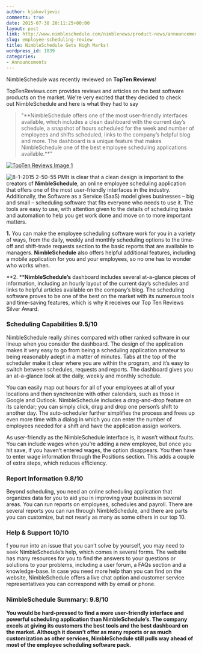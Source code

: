 ```yaml
---
author: kjakovljevic
comments: true
date: 2015-07-30 20:11:25+00:00
layout: post
link: http://www.nimbleschedule.com/nimblenews/product-news/announcements/employee-scheduling-review/
slug: employee-scheduling-review
title: NimbleSchedule Gets High Marks!
wordpress_id: 1839
categories:
- Announcements
---
```


  

NimbleSchedule was recently reviewed on **TopTen Reviews**!

TopTenReviews.com provides reviews and articles on the best software products on the market. We're very excited that they decided to check out NimbleSchedule and here is what they had to say


<blockquote>"**NimbleSchedule offers one of the most user-friendly interfaces available, which includes a clean dashboard with the current day’s schedule, a snapshot of hours scheduled for the week and number of employees and shifts scheduled, links to the company’s helpful blog and more. The dashboard is a unique feature that makes NimbleSchedule one of the best employee scheduling applications available.**"</blockquote>



[![TopTen Reviews Image 1](http://www.nimbleschedule.com/wp-content/uploads/2012/09/TopTen-Reviews-Image-1.png)](http://www.nimbleschedule.com/wp-content/uploads/2012/09/TopTen-Reviews-Image-1.png)
  

![8-1-2015 2-50-55 PM](http://www.nimbleschedule.com/wp-content/uploads/2012/09/8-1-2015-2-50-55-PM.png)It is clear that a clean design is important to the creators of **NimbleSchedule**, an online employee scheduling application that offers one of the most user-friendly interfaces in the industry. Additionally, the Software as a Service (SaaS) model gives businesses – big and small – scheduling software that fits everyone who needs to use it. The tools are easy to use, with attention given to the details of scheduling tasks and automation to help you get work done and move on to more important matters.




**1.** You can make the employee scheduling software work for you in a variety of ways, from the daily, weekly and monthly scheduling options to the time-off and shift-trade requests section to the basic reports that are available to managers. **NimbleSchedule** also offers helpful additional features, including a mobile application for you and your employees, so no one has to wonder who works when. 


  

  





**2. ****NimbleSchedule’s** dashboard includes several at-a-glance pieces of information, including an hourly layout of the current day’s schedules and links to helpful articles available on the company’s blog. The scheduling software proves to be one of the best on the market with its numerous tools and time-saving features, which is why it receives our Top Ten Reviews Silver Award.




### Scheduling Capabilities 9.5/10 


NimbleSchedule really shines compared with other ranked software in our lineup when you consider the dashboard. The design of the application makes it very easy to go from being a scheduling application amateur to being reasonably adept in a matter of minutes. Tabs at the top of the scheduler make it clear where you are within the program, and it’s easy to switch between schedules, requests and reports. The dashboard gives you an at-a-glance look at the daily, weekly and monthly schedule.

You can easily map out hours for all of your employees at all of your locations and then synchronize with other calendars, such as those in Google and Outlook. NimbleSchedule includes a drag-and-drop feature on its calendar; you can simply click, drag and drop one person’s shift to another day. The auto-scheduler further simplifies the process and frees up even more time with a dialog in which you can enter the number of employees needed for a shift and have the application assign workers.

As user-friendly as the NimbleSchedule interface is, it wasn’t without faults. You can include wages when you’re adding a new employee, but once you hit save, if you haven’t entered wages, the option disappears. You then have to enter wage information through the Positions section. This adds a couple of extra steps, which reduces efficiency.



### Report Information 9.8/10 


Beyond scheduling, you need an online scheduling application that organizes data for you to aid you in improving your business in several areas. You can run reports on employees, schedules and payroll. There are several reports you can run through NimbleSchedule, and there are parts you can customize, but not nearly as many as some others in our top 10.



### Help & Support 10/10 


f you run into an issue that you can’t solve by yourself, you may need to seek NimbleSchedule’s help, which comes in several forms. The website has many resources for you to find the answers to your questions or solutions to your problems, including a user forum, a FAQs section and a knowledge-base. In case you need more help than you can find on the website, NimbleSchedule offers a live chat option and customer service representatives you can correspond with by email or phone.



### NimbleSchedule Summary: 9.8/10 


**You would be hard-pressed to find a more user-friendly interface and powerful scheduling application than NimbleSchedule’s. The company excels at giving its customers the best tools and the best dashboard on the market. Although it doesn’t offer as many reports or as much customization as other services, NimbleSchedule still pulls way ahead of most of the employee scheduling software pack.**
